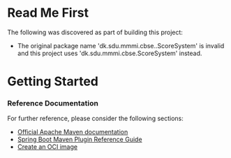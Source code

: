 # Read Me First
The following was discovered as part of building this project:

* The original package name 'dk.sdu.mmmi.cbse..ScoreSystem' is invalid and this project uses 'dk.sdu.mmmi.cbse.ScoreSystem' instead.

# Getting Started

### Reference Documentation
For further reference, please consider the following sections:

* [Official Apache Maven documentation](https://maven.apache.org/guides/index.html)
* [Spring Boot Maven Plugin Reference Guide](https://docs.spring.io/spring-boot/docs/3.3.0-SNAPSHOT/maven-plugin/reference/html/)
* [Create an OCI image](https://docs.spring.io/spring-boot/docs/3.3.0-SNAPSHOT/maven-plugin/reference/html/#build-image)

